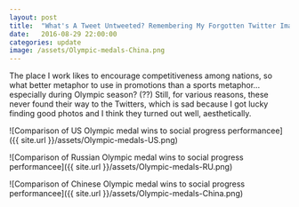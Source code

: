 ```yaml
---
layout: post
title:  "What's A Tweet Untweeted? Remembering My Forgotten Twitter Images"
date:   2016-08-29 22:00:00
categories: update
image: /assets/Olympic-medals-China.png
---
```


The place I work likes to encourage competitiveness among nations, so what better metaphor to use in promotions than a sports metaphor... especially during Olympic season? (??) Still, for various reasons, these never found their way to the Twitters, which is sad because I got lucky finding good photos and I think they turned out well, aesthetically.

![Comparison of US Olympic medal wins to social progress performancee]({{ site.url }}/assets/Olympic-medals-US.png)

![Comparison of Russian Olympic medal wins to social progress performancee]({{ site.url }}/assets/Olympic-medals-RU.png)

![Comparison of Chinese Olympic medal wins to social progress performancee]({{ site.url }}/assets/Olympic-medals-China.png)



